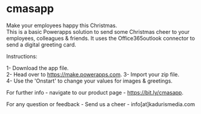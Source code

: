 # cmasapp
Make your employees happy this Christmas.  
This is a basic Powerapps solution to send some Christmas cheer to your employees, colleagues & friends.
It uses the Office365outlook connector to send a digital greeting card.  

Instructions:

1- Download the app file.  
2- Head over to https://make.powerapps.com. 
3- Import your zip file.   
4- Use the 'Onstart' to change your values for images & greetings.  
  

For further info - navigate to our product page - https://bit.ly/cmasapp. 
  
For any question or feedback - Send us a cheer - info[at]kadurismedia.com
